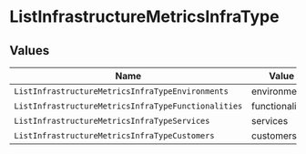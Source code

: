 # ListInfrastructureMetricsInfraType


## Values

| Name                                                | Value                                               |
| --------------------------------------------------- | --------------------------------------------------- |
| `ListInfrastructureMetricsInfraTypeEnvironments`    | environments                                        |
| `ListInfrastructureMetricsInfraTypeFunctionalities` | functionalities                                     |
| `ListInfrastructureMetricsInfraTypeServices`        | services                                            |
| `ListInfrastructureMetricsInfraTypeCustomers`       | customers                                           |
